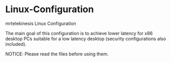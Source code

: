 # Linux-Configuration
mrtelekinesis Linux Configuration

The main goal of this configuration is to achieve lower latency for x86 desktop PCs suitable for a low latency desktop (security configurations also included).

NOTICE: Please read the files before using them.
